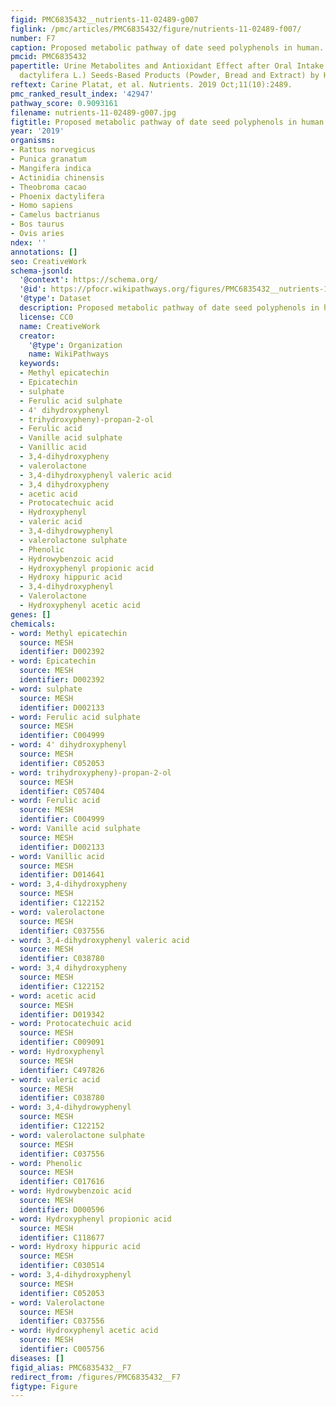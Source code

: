 ```yaml
---
figid: PMC6835432__nutrients-11-02489-g007
figlink: /pmc/articles/PMC6835432/figure/nutrients-11-02489-f007/
number: F7
caption: Proposed metabolic pathway of date seed polyphenols in human.
pmcid: PMC6835432
papertitle: Urine Metabolites and Antioxidant Effect after Oral Intake of Date (Phoenix
  dactylifera L.) Seeds-Based Products (Powder, Bread and Extract) by Human.
reftext: Carine Platat, et al. Nutrients. 2019 Oct;11(10):2489.
pmc_ranked_result_index: '42947'
pathway_score: 0.9093161
filename: nutrients-11-02489-g007.jpg
figtitle: Proposed metabolic pathway of date seed polyphenols in human
year: '2019'
organisms:
- Rattus norvegicus
- Punica granatum
- Mangifera indica
- Actinidia chinensis
- Theobroma cacao
- Phoenix dactylifera
- Homo sapiens
- Camelus bactrianus
- Bos taurus
- Ovis aries
ndex: ''
annotations: []
seo: CreativeWork
schema-jsonld:
  '@context': https://schema.org/
  '@id': https://pfocr.wikipathways.org/figures/PMC6835432__nutrients-11-02489-g007.html
  '@type': Dataset
  description: Proposed metabolic pathway of date seed polyphenols in human.
  license: CC0
  name: CreativeWork
  creator:
    '@type': Organization
    name: WikiPathways
  keywords:
  - Methyl epicatechin
  - Epicatechin
  - sulphate
  - Ferulic acid sulphate
  - 4' dihydroxyphenyl
  - trihydroxypheny)-propan-2-ol
  - Ferulic acid
  - Vanille acid sulphate
  - Vanillic acid
  - 3,4-dihydroxypheny
  - valerolactone
  - 3,4-dihydroxyphenyl valeric acid
  - 3,4 dihydroxypheny
  - acetic acid
  - Protocatechuic acid
  - Hydroxyphenyl
  - valeric acid
  - 3,4-dihydrowyphenyl
  - valerolactone sulphate
  - Phenolic
  - Hydrowybenzoic acid
  - Hydroxyphenyl propionic acid
  - Hydroxy hippuric acid
  - 3,4-dihydroxyphenyl
  - Valerolactone
  - Hydroxyphenyl acetic acid
genes: []
chemicals:
- word: Methyl epicatechin
  source: MESH
  identifier: D002392
- word: Epicatechin
  source: MESH
  identifier: D002392
- word: sulphate
  source: MESH
  identifier: D002133
- word: Ferulic acid sulphate
  source: MESH
  identifier: C004999
- word: 4' dihydroxyphenyl
  source: MESH
  identifier: C052053
- word: trihydroxypheny)-propan-2-ol
  source: MESH
  identifier: C057404
- word: Ferulic acid
  source: MESH
  identifier: C004999
- word: Vanille acid sulphate
  source: MESH
  identifier: D002133
- word: Vanillic acid
  source: MESH
  identifier: D014641
- word: 3,4-dihydroxypheny
  source: MESH
  identifier: C122152
- word: valerolactone
  source: MESH
  identifier: C037556
- word: 3,4-dihydroxyphenyl valeric acid
  source: MESH
  identifier: C038780
- word: 3,4 dihydroxypheny
  source: MESH
  identifier: C122152
- word: acetic acid
  source: MESH
  identifier: D019342
- word: Protocatechuic acid
  source: MESH
  identifier: C009091
- word: Hydroxyphenyl
  source: MESH
  identifier: C497826
- word: valeric acid
  source: MESH
  identifier: C038780
- word: 3,4-dihydrowyphenyl
  source: MESH
  identifier: C122152
- word: valerolactone sulphate
  source: MESH
  identifier: C037556
- word: Phenolic
  source: MESH
  identifier: C017616
- word: Hydrowybenzoic acid
  source: MESH
  identifier: D000596
- word: Hydroxyphenyl propionic acid
  source: MESH
  identifier: C118677
- word: Hydroxy hippuric acid
  source: MESH
  identifier: C030514
- word: 3,4-dihydroxyphenyl
  source: MESH
  identifier: C052053
- word: Valerolactone
  source: MESH
  identifier: C037556
- word: Hydroxyphenyl acetic acid
  source: MESH
  identifier: C005756
diseases: []
figid_alias: PMC6835432__F7
redirect_from: /figures/PMC6835432__F7
figtype: Figure
---
```

